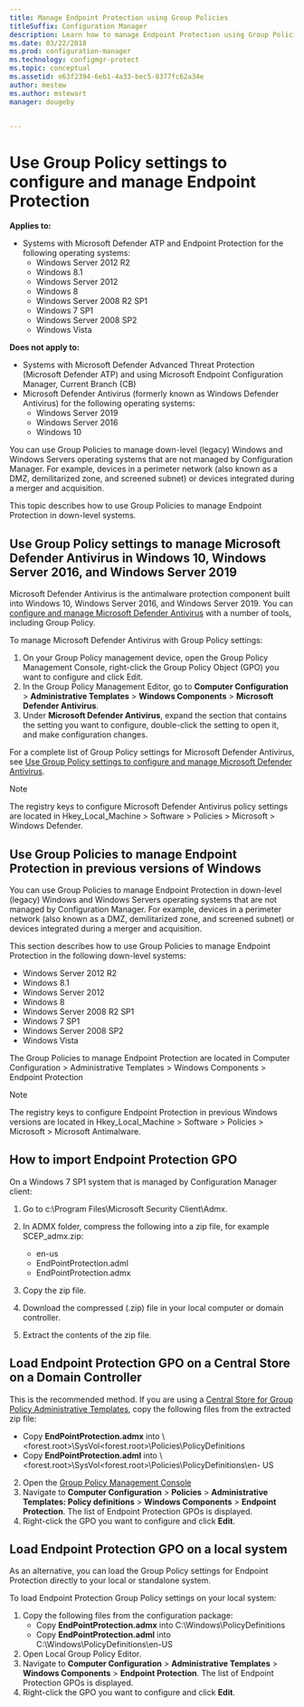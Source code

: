 ```yaml
---
title: Manage Endpoint Protection using Group Policies
titleSuffix: Configuration Manager
description: Learn how to manage Endpoint Protection using Group Policies.
ms.date: 03/22/2018
ms.prod: configuration-manager
ms.technology: configmgr-protect
ms.topic: conceptual
ms.assetid: e63f2394-6eb1-4a33-bec5-8377fc62a34e
author: mestew
ms.author: mstewart
manager: dougeby


---
```


# Use Group Policy settings to configure and manage Endpoint Protection

**Applies to:**

- Systems with Microsoft Defender ATP and Endpoint Protection for the following operating systems:
    - Windows Server 2012 R2
    - Windows 8.1
    - Windows Server 2012
    - Windows 8
    - Windows Server 2008 R2 SP1
    - Windows 7 SP1
    - Windows Server 2008 SP2
    - Windows Vista

**Does not apply to:**
- Systems with Microsoft Defender Advanced Threat Protection (Microsoft Defender ATP) and using Microsoft Endpoint Configuration Manager, Current Branch (CB)
- Microsoft Defender Antivirus (formerly known as Windows Defender Antivirus) for the following operating systems:
    - Windows Server 2019
    - Windows Server 2016
    - Windows 10

You can use Group Policies to manage down-level (legacy) Windows and Windows Servers operating systems that are not managed by Configuration Manager. For example, devices in a perimeter network (also known as a DMZ, demilitarized zone, and screened subnet) or devices integrated during a merger and acquisition.

This topic describes how to use Group Policies to manage Endpoint Protection in down-level systems.

## Use Group Policy settings to manage Microsoft Defender Antivirus in Windows 10, Windows Server 2016, and Windows Server 2019

Microsoft Defender Antivirus is the antimalware protection component built into Windows 10, Windows Server 2016, and Windows Server 2019. You can [configure and manage Microsoft Defender Antivirus](https://docs.microsoft.com/windows/security/threat-protection/microsoft-defender-antivirus/configuration-management-reference-microsoft-defender-antivirus) with a number of tools, including Group Policy. 

To manage Microsoft Defender Antivirus with Group Policy settings:

1. On your Group Policy management device, open the Group Policy Management Console, right-click the Group Policy Object (GPO) you want to configure and click Edit.
2. In the Group Policy Management Editor, go to **Computer Configuration** > **Administrative Templates** > **Windows Components** > **Microsoft Defender Antivirus**.
3. Under **Microsoft Defender Antivirus**, expand the section that contains the setting you want to configure, double-click the setting to open it, and make configuration changes.

For a complete list of Group Policy settings for Microsoft Defender Antivirus, see [Use Group Policy settings to configure and manage Microsoft Defender Antivirus](https://docs.microsoft.com/windows/security/threat-protection/microsoft-defender-antivirus/use-group-policy-microsoft-defender-antivirus).

> [!NOTE]
> The registry keys to configure Microsoft Defender Antivirus policy settings are located in Hkey_Local_Machine > Software > Policies > Microsoft > Windows Defender.

## Use Group Policies to manage Endpoint Protection in previous versions of Windows

You can use Group Policies to manage Endpoint Protection in down-level (legacy) Windows and Windows Servers operating systems that are not managed by Configuration Manager. For example, devices in a perimeter network (also known as a DMZ, demilitarized zone, and screened subnet) or devices integrated during a merger and acquisition.

This section describes how to use Group Policies to manage Endpoint Protection in the following down-level systems:
- Windows Server 2012 R2
- Windows 8.1
- Windows Server 2012
- Windows 8
- Windows Server 2008 R2 SP1
- Windows 7 SP1
- Windows Server 2008 SP2
- Windows Vista

The Group Policies to manage Endpoint Protection are located in 
Computer Configuration > Administrative Templates > Windows Components > Endpoint Protection

> [!NOTE]
> The registry keys to configure Endpoint Protection in previous Windows versions are located in Hkey_Local_Machine > Software > Policies > Microsoft > Microsoft Antimalware.

## How to import Endpoint Protection GPO

On a Windows 7 SP1 system that is managed by Configuration Manager client:

1. Go to c:\Program Files\Microsoft Security Client\Admx. 

2. In ADMX folder, compress the following into a zip file, for example SCEP_admx.zip:
    - en-us
    - EndPointProtection.adml
    - EndPointProtection.admx
3. Copy the zip file.
4. Download the compressed (.zip) file in your local computer or domain controller.
4. Extract the contents of the zip file.

## Load Endpoint Protection GPO on a Central Store on a Domain Controller
This is the recommended method. 
If you are using a [Central Store for Group Policy Administrative Templates](https://support.microsoft.com/help/3087759/how-to-create-and-manage-the-central-store-for-group-policy-administra), copy the following files from the extracted zip file:
- Copy **EndPointProtection.admx** into \\<forest.root>\SysVol\<forest.root>\Policies\PolicyDefinitions
- Copy **EndPointProtection.adml** into \\<forest.root>\SysVol\<forest.root>\Policies\PolicyDefinitions\en-
US
2. Open the [Group Policy Management Console](https://docs.microsoft.com/internet-explorer/ie11-deploy-guide/group-policy-and-group-policy-mgmt-console-ie11)
3. Navigate to **Computer Configuration** > **Policies** > **Administrative Templates: Policy definitions** > **Windows Components** > **Endpoint Protection**.
The list of Endpoint Protection GPOs is displayed.
4. Right-click the GPO you want to configure and click **Edit**.

## Load Endpoint Protection GPO on a local system
As an alternative, you can load the Group Policy settings for Endpoint Protection directly to your local or standalone system.

To load Endpoint Protection Group Policy settings on your local system:
1. Copy the following files from the configuration package:
    - Copy **EndPointProtection.admx** into C:\Windows\PolicyDefinitions
    - Copy **EndPointProtection.adml** into C:\Windows\PolicyDefinitions\en-US
2. Open Local Group Policy Editor.
3. Navigate to **Computer Configuration** > **Administrative Templates** > **Windows Components** > **Endpoint Protection**. 
The list of Endpoint Protection GPOs is displayed.
4. Right-click the GPO you want to configure and click **Edit**.